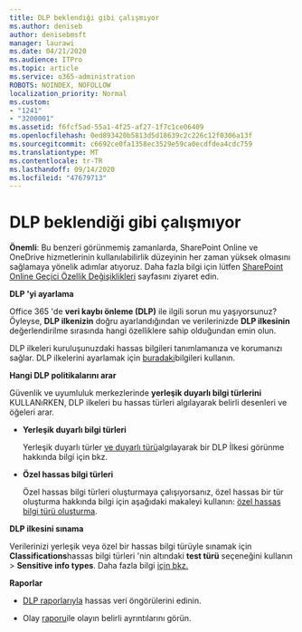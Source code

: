 ```yaml
---
title: DLP beklendiği gibi çalışmıyor
ms.author: deniseb
author: denisebmsft
manager: laurawi
ms.date: 04/21/2020
ms.audience: ITPro
ms.topic: article
ms.service: o365-administration
ROBOTS: NOINDEX, NOFOLLOW
localization_priority: Normal
ms.custom:
- "1241"
- "3200001"
ms.assetid: f6fcf5ad-55a1-4f25-af27-1f7c1ce06409
ms.openlocfilehash: 0ed893420b5813d5d18639c2c226c12f0306a13f
ms.sourcegitcommit: c6692ce0fa1358ec3529e59ca0ecdfdea4cdc759
ms.translationtype: MT
ms.contentlocale: tr-TR
ms.lasthandoff: 09/14/2020
ms.locfileid: "47679713"
---
```

# <a name="dlp-not-working-as-expected"></a>DLP beklendiği gibi çalışmıyor

**Önemli**: Bu benzeri görünmemiş zamanlarda, SharePoint Online ve OneDrive hizmetlerinin kullanılabilirlik düzeyinin her zaman yüksek olmasını sağlamaya yönelik adımlar atıyoruz. Daha fazla bilgi için lütfen [SharePoint Online Geçici Özellik Değişiklikleri](https://aka.ms/ODSPAdjustments) sayfasını ziyaret edin.

 **DLP 'yi ayarlama**

Office 365 'de **veri kaybı önleme (DLP)** ile ilgili sorun mu yaşıyorsunuz? Öyleyse, **DLP ilkenizin** doğru ayarlandığından ve verilerinizde **DLP ilkesinin** değerlendirilme sırasında hangi özelliklere sahip olduğundan emin olun.
  
DLP ilkeleri kuruluşunuzdaki hassas bilgileri tanımlamanıza ve korumanızı sağlar. DLP ilkelerini ayarlamak için [buradaki](https://docs.microsoft.com/office365/securitycompliance/prevent-data-loss#set-up-dlp)bilgileri kullanın.
  
 **Hangi DLP politikalarını arar**
  
Güvenlik ve uyumluluk merkezlerinde **yerleşik duyarlı bilgi türlerini** KULLANıRKEN, DLP ilkeleri bu hassas türleri algılayarak belirli desenleri ve öğeleri arar.
  
- **Yerleşik duyarlı bilgi türleri**

    Yerleşik duyarlı türler [ve duyarlı türü](https://docs.microsoft.com/microsoft-365/compliance/sensitive-information-type-entity-definitions)algılayarak bir DLP İlkesi görünme hakkında bilgi için bkz.

- **Özel hassas bilgi türleri**

    Özel hassas bilgi türleri oluşturmaya çalışıyorsanız, özel hassas bir tür oluşturma hakkında bilgi için aşağıdaki makaleyi kullanın: [özel hassas bilgi türü oluşturma](https://docs.microsoft.com/microsoft-365/compliance/create-a-custom-sensitive-information-type).

**DLP ilkesini sınama**

Verilerinizi yerleşik veya özel bir hassas bilgi türüyle sınamak için **Classifications**hassas bilgi türleri 'nin altındaki **test türü** seçeneğini kullanın  >  **Sensitive info types**. Daha fazla bilgi [için bkz.](https://docs.microsoft.com/microsoft-365/compliance/create-a-custom-sensitive-information-type#create-custom-sensitive-information-types-in-the-security--compliance-center)

 **Raporlar**
  
- [DLP raporlarıyla](https://docs.microsoft.com/microsoft-365/compliance/data-loss-prevention-policies#dlp-reports) hassas veri öngörülerini edinin.

- Olay [raporu](https://docs.microsoft.com/microsoft-365/compliance/data-loss-prevention-policies#incident-reports)ile olayın belirli ayrıntılarını görün.
